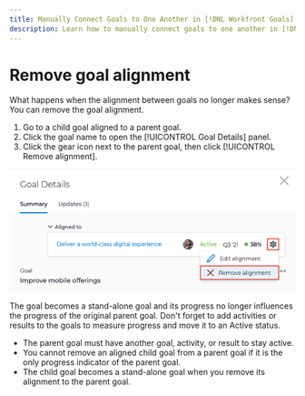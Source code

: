 ```yaml
---
title: Manually Connect Goals to One Another in [!DNL Workfront Goals]
description: Learn how to manually connect goals to one another in [!DNL Workfront Goals].
---
```

# Remove goal alignment

What happens when the alignment between goals no longer makes sense? You can remove the goal alignment.

1. Go to a child goal aligned to a parent goal.
1. Click the goal name to open the [!UICONTROL Goal Details] panel.
1. Click the gear icon next to the parent goal, then click [!UICONTROL Remove alignment].

![A screenshot of the [!UICONTROL Remove alignment] option in [!DNL Workfront Goals]](assets/08-workfront-goals-remove-goal-alignment.png)

The goal becomes a stand-alone goal and its progress no longer influences the progress of the original parent goal. Don't forget to add activities or results to the goals to measure progress and move it to an Active status.

<!-- Pro-tips graphic -->

* The parent goal must have another goal, activity, or result to stay active.
* You cannot remove an aligned child goal from a parent goal if it is the only progress indicator of the parent goal.
* The child goal becomes a stand-alone goal when you remove its alignment to the parent goal.
